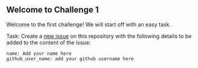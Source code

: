 ## Welcome to Challenge 1

Welcome to the first challenge! 
We will start off with an easy task. 

Task: 
Create a [new issue](https://github.com/srijoy-paul/git-github-Practice-repo/issues/new/choose) on this repository with the following details to be added to the content of the issue: 

```
name: Add your name here
github_user_name: add your github username here
```
